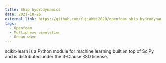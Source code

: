 ```yaml
---
title: Ship hydrodynamics
date: 2021-10-26
external_link: https://github.com/YujiaWei2020/openfoam_ship_hydrodynamics/tree/main
tags:
  - Openfoam
  - Multiphase simulation
  - Ocean wave
---
```


scikit-learn is a Python module for machine learning built on top of SciPy and is distributed under the 3-Clause BSD license.

<!--more-->
